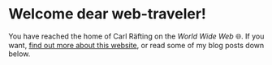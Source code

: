 # Welcome dear web-traveler!

You have reached the home of Carl Räfting on the _World Wide Web_ 🌐. If you
want, [find out more about this website](/about/), or read some of my blog posts
down below.
